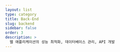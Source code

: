 ```yaml
---
layout: list
type: category
title: Back-End
slug: backend
sidebar: false
order: 3
description: >
  웹 애플리케이션의 성능 최적화, 데이터베이스 관리, API 개발
---
```

